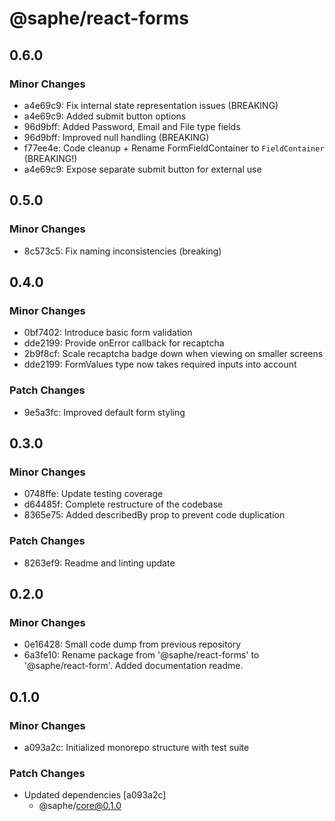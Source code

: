 # @saphe/react-forms

## 0.6.0

### Minor Changes

- a4e69c9: Fix internal state representation issues (BREAKING)
- a4e69c9: Added submit button options
- 96d9bff: Added Password, Email and File type fields
- 96d9bff: Improved null handling (BREAKING)
- f77ee4e: Code cleanup + Rename FormFieldContainer to `FieldContainer` (BREAKING!)
- a4e69c9: Expose separate submit button for external use

## 0.5.0

### Minor Changes

- 8c573c5: Fix naming inconsistencies (breaking)

## 0.4.0

### Minor Changes

- 0bf7402: Introduce basic form validation
- dde2199: Provide onError callback for recaptcha
- 2b9f8cf: Scale recaptcha badge down when viewing on smaller screens
- dde2199: FormValues type now takes required inputs into account

### Patch Changes

- 9e5a3fc: Improved default form styling

## 0.3.0

### Minor Changes

- 0748ffe: Update testing coverage
- d64485f: Complete restructure of the codebase
- 8365e75: Added describedBy prop to prevent code duplication

### Patch Changes

- 8263ef9: Readme and linting update

## 0.2.0

### Minor Changes

- 0e16428: Small code dump from previous repository
- 6a3fe10: Rename package from '@saphe/react-forms' to '@saphe/react-form'. Added documentation readme.

## 0.1.0

### Minor Changes

- a093a2c: Initialized monorepo structure with test suite

### Patch Changes

- Updated dependencies [a093a2c]
  - @saphe/core@0.1.0
